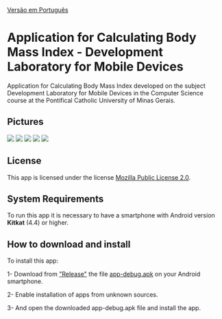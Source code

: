[Versão em Português](./README.md)
# Application for Calculating Body Mass Index - Development Laboratory for Mobile Devices
Application for Calculating Body Mass Index developed on the subject Development Laboratory for Mobile Devices in the Computer Science course at the Pontifical Catholic University of Minas Gerais.

## Pictures
![](./doc/Screenshot/Screenshot_20200224-193421.png)
![](./doc/Screenshot/Screenshot_20200224-193434.png)
![](./doc/Screenshot/Screenshot_20200224-193447.png)
![](./doc/Screenshot/Screenshot_20200224-193456.png)
![](./doc/Screenshot/Screenshot_20200224-193503.png)

## License
This app is licensed under the license [Mozilla Public License 2.0](https://github.com/Henriquemcc/LDDM-APP_IMC/blob/master/LICENSE).

## System Requirements

To run this app it is necessary to have a smartphone with Android version <b>Kitkat</b> (4.4) or higher.

## How to download and install
To install this app:

1- Download from ["Release"](https://github.com/Henriquemcc/LDDM-APP_IMC/releases) the file [app-debug.apk](https://github.com/Henriquemcc/LDDM-APP_IMC/releases/download/2-alpha/app-debug.apk) on your Android smartphone.

2- Enable installation of apps from unknown sources.

3- And open the downloaded app-debug.apk file and install the app.